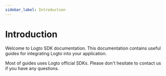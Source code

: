 ```yaml
---
sidebar_label: Introduction
---
```


# Introduction

Welcome to Logto SDK documentation. This documentation contains useful guides for integrating Logto into your application.

Most of guides uses Logto official SDKs. Please don't hesitate to contact us if you have any questions.

